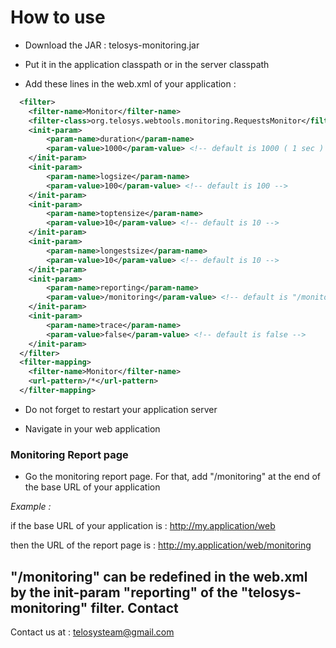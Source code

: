 How to use
==========

* Download the JAR : telosys-monitoring.jar

* Put it in the application classpath or in the server classpath

* Add these lines in the web.xml of your application :

```xml
  <filter>
    <filter-name>Monitor</filter-name>
    <filter-class>org.telosys.webtools.monitoring.RequestsMonitor</filter-class>    
    <init-param>
    	<param-name>duration</param-name>
    	<param-value>1000</param-value> <!-- default is 1000 ( 1 sec )  -->
    </init-param>
    <init-param>
    	<param-name>logsize</param-name>
    	<param-value>100</param-value> <!-- default is 100 -->
    </init-param>
    <init-param>
    	<param-name>toptensize</param-name>
    	<param-value>10</param-value> <!-- default is 10 -->
    </init-param>
    <init-param>
    	<param-name>longestsize</param-name>
    	<param-value>10</param-value> <!-- default is 10 -->
    </init-param>
    <init-param>
    	<param-name>reporting</param-name>
    	<param-value>/monitoring</param-value> <!-- default is "/monitor" -->
    </init-param>
    <init-param>
    	<param-name>trace</param-name>
    	<param-value>false</param-value> <!-- default is false -->
    </init-param>
  </filter>
  <filter-mapping>
  	<filter-name>Monitor</filter-name>
  	<url-pattern>/*</url-pattern>
  </filter-mapping>
```

* Do not forget to restart your application server

* Navigate in your web application

### Monitoring Report page

* Go the monitoring report page. For that, add "/monitoring" at the end of the base URL of your application

_Example :_

if the base URL of your application is : http://my.application/web

then the URL of the report page is : http://my.application/web/monitoring

"/monitoring" can be redefined in the web.xml by the init-param "reporting" of the "telosys-monitoring" filter.
Contact
---

Contact us at : [telosysteam@gmail.com](telosysteam@gmail.com)
